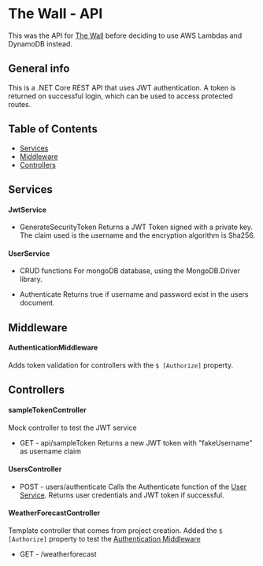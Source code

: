 # The Wall - API
This was the API for [The Wall](https://github.com/AnaVomvylas/the-wall) before deciding to use AWS Lambdas and DynamoDB instead.

## General info
This is a .NET Core REST API that uses JWT authentication. A token is returned on successful login, which can be used to access protected routes.

## Table of Contents
* [Services](#services)
* [Middleware](#middleware)
* [Controllers](#controllers)

## Services

#### JwtService

* GenerateSecurityToken 
Returns a JWT Token signed with a private key. The claim used is the username and the encryption algorithm is Sha256.

#### UserService

* CRUD functions 
For mongoDB database, using the MongoDB.Driver library.

* Authenticate
Returns true if username and password exist in the users document.

## Middleware

#### AuthenticationMiddleware
Adds token validation for controllers with the ```$ [Authorize]``` property. 

## Controllers

#### sampleTokenController
Mock controller to test the JWT service

* GET - api/sampleToken
Returns a new JWT token with "fakeUsername" as username claim

#### UsersController

* POST - users/authenticate
Calls the Authenticate function of the [User Service](#userservice).
Returns user credentials and JWT token if successful.

#### WeatherForecastController
Template controller that comes from project creation.
Added the ```$ [Authorize]``` property to test the [Authentication Middleware](#authenticationmiddleware)

* GET - /weatherforecast

